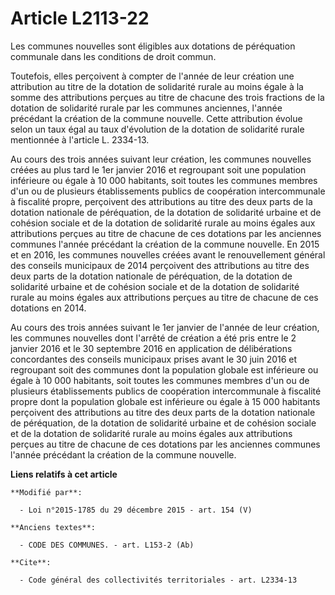 # Article L2113-22

Les communes nouvelles sont éligibles aux dotations de péréquation communale dans les conditions de droit commun. 

Toutefois, elles perçoivent à compter de l'année de leur création une attribution au titre de la dotation de solidarité
rurale au moins égale à la somme des attributions perçues au titre de chacune des trois fractions de la dotation de
solidarité rurale par les communes anciennes, l'année précédant la création de la commune nouvelle. Cette attribution évolue
selon un taux égal au taux d'évolution de la dotation de solidarité rurale mentionnée à l'article L. 2334-13.

Au cours des trois années suivant leur création, les communes nouvelles créées au plus tard le 1er janvier 2016 et regroupant
soit une population inférieure ou égale à 10 000 habitants, soit toutes les communes membres d'un ou de plusieurs
établissements publics de coopération intercommunale à fiscalité propre, perçoivent des attributions au titre des deux parts
de la dotation nationale de péréquation, de la dotation de solidarité urbaine et de cohésion sociale et de la dotation de
solidarité rurale au moins égales aux attributions perçues au titre de chacune de ces dotations par les anciennes communes
l'année précédant la création de la commune nouvelle. En 2015 et en 2016, les communes nouvelles créées avant le
renouvellement général des conseils municipaux de 2014 perçoivent des attributions au titre des deux parts de la dotation
nationale de péréquation, de la dotation de solidarité urbaine et de cohésion sociale et de la dotation de solidarité rurale
au moins égales aux attributions perçues au titre de chacune de ces dotations en 2014. 

Au cours des trois années suivant le 1er janvier de l'année de leur création, les communes nouvelles dont l'arrêté de
création a été pris entre le 2 janvier 2016 et le 30 septembre 2016 en application de délibérations concordantes des conseils
municipaux prises avant le 30 juin 2016 et regroupant soit des communes dont la population globale est inférieure ou égale à
10 000 habitants, soit toutes les communes membres d'un ou de plusieurs établissements publics de coopération intercommunale
à fiscalité propre dont la population globale est inférieure ou égale à 15 000 habitants perçoivent des attributions au titre
des deux parts de la dotation nationale de péréquation, de la dotation de solidarité urbaine et de cohésion sociale et de la
dotation de solidarité rurale au moins égales aux attributions perçues au titre de chacune de ces dotations par les anciennes
communes l'année précédant la création de la commune nouvelle.

**Liens relatifs à cet article**

	**Modifié par**:

	  - Loi n°2015-1785 du 29 décembre 2015 - art. 154 (V)

	**Anciens textes**:

	  - CODE DES COMMUNES. - art. L153-2 (Ab)

	**Cite**:

	  - Code général des collectivités territoriales - art. L2334-13
